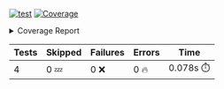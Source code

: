[![test](https://github.com/rcmdnk/python-action-test/actions/workflows/test.yml/badge.svg)](https://github.com/rcmdnk/python-action-test/actions/workflows/test.yml)
<a href="https://github.com/rcmdnk/python-action-test/blob/undefined/README.md"><img alt="Coverage" src="https://img.shields.io/badge/Coverage-93%25-brightgreen.svg" /></a><details><summary>Coverage Report </summary><table><tr><th>File</th><th>Stmts</th><th>Miss</th><th>Cover</th><th>Missing</th></tr><tbody><tr><td colspan="5"><b>src/python_action_test</b></td></tr><tr><td>&nbsp; &nbsp;<a href="https://github.com/rcmdnk/python-action-test/blob/undefined/src/python_action_test/python_action_test.py">python_action_test.py</a></td><td>11</td><td>1</td><td>91%</td><td><a href="https://github.com/rcmdnk/python-action-test/blob/undefined/src/python_action_test/python_action_test.py#L15">15</a></td></tr><tr><td><b>TOTAL</b></td><td><b>15</b></td><td><b>1</b></td><td><b>93%</b></td><td>&nbsp;</td></tr></tbody></table></details>

| Tests | Skipped | Failures | Errors | Time |
| ----- | ------- | -------- | -------- | ------------------ |
| 4 | 0 :zzz: | 0 :x: | 0 :fire: | 0.078s :stopwatch: |

